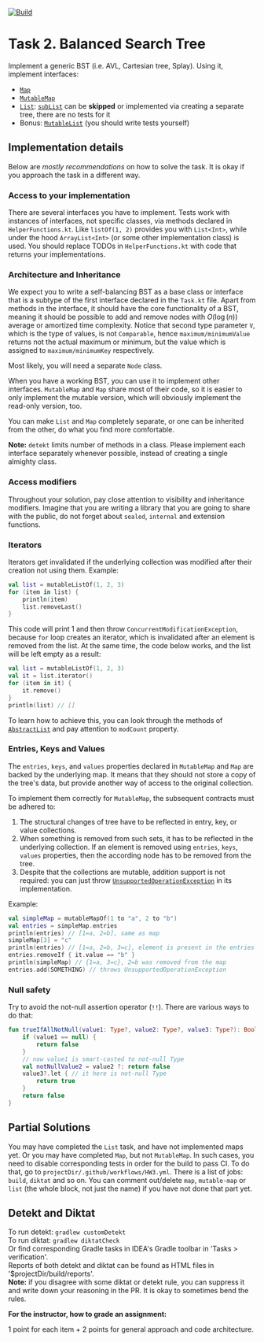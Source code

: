 [![Build](https://github.com/cscenter/kotlin-avl/actions/workflows/HW3.yml/badge.svg)](https://github.com/cscenter/kotlin-avl/actions/workflows/HW3.yml)

# Task 2. Balanced Search Tree

Implement a generic BST (i.e. AVL, Cartesian tree, Splay). Using it, implement interfaces:
- [`Map`](https://kotlinlang.org/api/latest/jvm/stdlib/kotlin.collections/-map/)
- [`MutableMap`](https://kotlinlang.org/api/latest/jvm/stdlib/kotlin.collections/-mutable-map/)
- [`List`](https://kotlinlang.org/api/latest/jvm/stdlib/kotlin.collections/-list): [`subList`](https://kotlinlang.org/api/latest/jvm/stdlib/kotlin.collections/-list/sub-list.html) can be __skipped__ or implemented via creating a separate tree, there are no tests for it
- Bonus: [`MutableList`](https://kotlinlang.org/api/latest/jvm/stdlib/kotlin.collections/-mutable-list/) (you should write tests yourself)

##  Implementation details

Below are _mostly recommendations_ on how to solve the task. It is okay if you approach the task in a different way.

### Access to your implementation

There are several interfaces you have to implement. Tests work with instances of interfaces, not specific classes, via methods declared in `HelperFunctions.kt`. Like `listOf(1, 2)` provides you with `List<Int>`, while under the hood `ArrayList<Int>` (or some other implementation class) is used. You should replace TODOs in `HelperFunctions.kt` with code that returns your implementations.

### Architecture and Inheritance

We expect you to write a self-balancing BST as a base class or interface that is a subtype of the first interface declared in the `Task.kt` file. Apart from methods in the interface, it should have the core functionality of a BST, meaning it should be possible to add and remove nodes with $O(\log(n))$ average or amortized time complexity. Notice that second type parameter `V`, which is the type of values, is not `Comparable`, hence `maximum/minimumValue` returns not the actual maximum or minimum, but the value which is assigned to `maximum/minimumKey` respectively.

Most likely, you will need a separate `Node` class. 

When you have a working BST, you can use it to implement other interfaces. `MutableMap` and `Map` share most of their code, so it is easier to only implement the mutable version, which will obviously implement the read-only version, too.

You can make `List` and `Map` completely separate, or one can be inherited from the other, do what you find more comfortable.

__Note:__ `detekt` limits number of methods in a class. Please implement each interface separately whenever possible, instead of creating a single almighty class.

### Access modifiers

Throughout your solution, pay close attention to visibility and inheritance modifiers. Imagine that you are writing a library that you are going to share with the public, do not forget about `sealed`, `internal` and extension functions.

### Iterators

Iterators get invalidated if the underlying collection was modified after their creation not using them. Example:
```kotlin
val list = mutableListOf(1, 2, 3)
for (item in list) {
    println(item)
    list.removeLast()
}
```
This code will print 1 and then throw `ConcurrentModificationException`, because `for` loop creates an iterator, which is invalidated after an element is removed from the list. At the same time, the code below works, and the list will be left empty as a result:
```kotlin
val list = mutableListOf(1, 2, 3)
val it = list.iterator()
for (item in it) {
    it.remove()
}
println(list) // []
```
To learn how to achieve this, you can look through the methods of [`AbstractList`](https://github.com/openjdk/jdk/blob/master/src/java.base/share/classes/java/util/AbstractList.java) and pay attention to `modCount` property.

### Entries, Keys and Values

The `entries`, `keys`, and `values` properties declared in `MutableMap` and `Map` are backed by the underlying map. It means that they should not store a copy of the tree's data, but provide another way of access to the original collection.

To implement them correctly for `MutableMap`, the subsequent contracts must be adhered to:

1. The structural changes of tree have to be reflected in entry, key, or value collections.
1. When something is removed from such sets, it has to be reflected in the underlying collection. If an element is removed using `entries`, `keys`, `values` properties, then the according node has to be removed from the tree.
1. Despite that the collections are mutable, addition support is not required: you can just throw [`UnsupportedOperationException`](https://kotlinlang.org/api/latest/jvm/stdlib/kotlin/-unsupported-operation-exception) in its implementation.

Example:
```kotlin
val simpleMap = mutableMapOf(1 to "a", 2 to "b")
val entries = simpleMap.entries
println(entries) // [1=a, 2=b], same as map
simpleMap[3] = "c"
println(entries) // [1=a, 2=b, 3=c], element is present in the entries set
entries.removeIf { it.value == "b" }
println(simpleMap) // {1=a, 3=c}, 2=b was removed from the map
entries.add(SOMETHING) // throws UnsupportedOperationException
```

### Null safety

Try to avoid the not-null assertion operator (`!!`). There are various ways to do that:
```kotlin
fun trueIfAllNotNull(value1: Type?, value2: Type?, value3: Type?): Boolean {
    if (value1 == null) {
        return false
    }
    // now value1 is smart-casted to not-null Type
    val notNullValue2 = value2 ?: return false
    value3?.let { // it here is not-null Type
        return true
    }
    return false
}
```

## Partial Solutions

You may have completed the `List` task, and have not implemented maps yet.
Or you may have completed `Map`, but not `MutableMap`.
In such cases, you need to disable corresponding tests in order for the build to pass CI.
To do that, go to `projectDir/.github/workflows/HW3.yml`. 
There is a list of jobs: `build`, `diktat` and so on. 
You can comment out/delete `map`, `mutable-map` or `list` (the whole block, not just the name) if you have not done that part yet.

## Detekt and Diktat
To run detekt: `gradlew customDetekt`  
To run diktat: `gradlew diktatCheck`  
Or find corresponding Gradle tasks in IDEA's Gradle toolbar in 'Tasks > verification'.  
Reports of both detekt and diktat can be found as HTML files in '$projectDir/build/reports'.  
__Note:__ if you disagree with some diktat or detekt rule, you can suppress it and write down your reasoning in the PR. It is okay to sometimes bend the rules.

**For the instructor, how to grade an assignment:**

1 point for each item + 2 points for general approach and code architecture.
